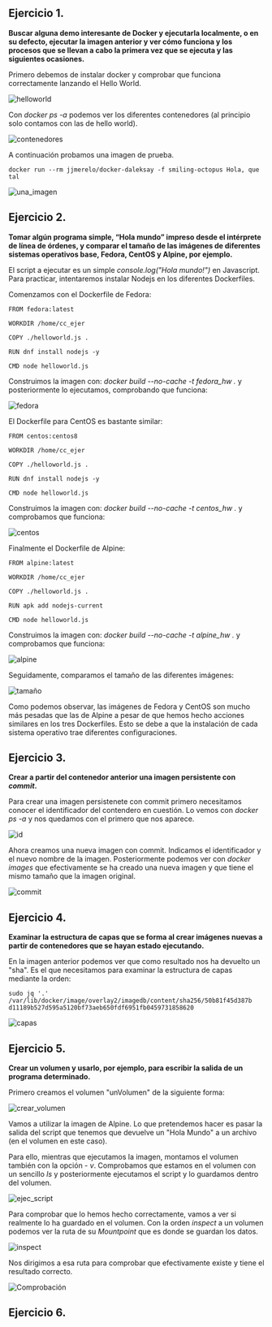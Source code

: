 ## Ejercicio 1.
**Buscar alguna demo interesante de Docker y ejecutarla localmente, o en su defecto, ejecutar la imagen anterior y ver cómo funciona y los procesos que se llevan a cabo la primera vez que se ejecuta y las siguientes ocasiones.**

Primero debemos de instalar docker y comprobar que funciona correctamente lanzando el Hello World.

![helloworld](./img/ev3/1_1.png)

Con *docker ps -a* podemos ver los diferentes contenedores (al principio solo contamos con las de hello world).

![contenedores](./img/ev3/1_2.png)

A continuación probamos una imagen de prueba.

```
docker run --rm jjmerelo/docker-daleksay -f smiling-octopus Hola, que tal
```

![una_imagen](./img/ev3/1_3.png)

## Ejercicio 2.
**Tomar algún programa simple, “Hola mundo” impreso desde el intérprete de línea de órdenes, y comparar el tamaño de las imágenes de diferentes sistemas operativos base, Fedora, CentOS y Alpine, por ejemplo.**

El script a ejecutar es un simple *console.log("Hola mundo!")* en Javascript. Para practicar, intentaremos instalar Nodejs en los diferentes Dockerfiles.

Comenzamos con el Dockerfile de Fedora:

```
FROM fedora:latest

WORKDIR /home/cc_ejer

COPY ./helloworld.js .

RUN dnf install nodejs -y

CMD node helloworld.js

```

Construimos la imagen con: *docker build --no-cache -t fedora_hw .* y posteriormente lo ejecutamos, comprobando que funciona:

![fedora](./img/ev3/2_1.png)

El Dockerfile para CentOS es bastante similar:

```
FROM centos:centos8

WORKDIR /home/cc_ejer

COPY ./helloworld.js .

RUN dnf install nodejs -y

CMD node helloworld.js

```

Construimos la imagen con: *docker build --no-cache -t centos_hw .* y comprobamos que funciona:

![centos](./img/ev3/2_2.png)

Finalmente el Dockerfile de Alpine:

```
FROM alpine:latest

WORKDIR /home/cc_ejer

COPY ./helloworld.js .

RUN apk add nodejs-current

CMD node helloworld.js

```

Construimos la imagen con: *docker build --no-cache -t alpine_hw .* y comprobamos que funciona:

![alpine](./img/ev3/2_3.png)

Seguidamente, comparamos el tamaño de las diferentes imágenes:

![tamaño](./img/ev3/2_4.png)

Como podemos observar, las imágenes de Fedora y CentOS son mucho más pesadas que las de Alpine a pesar de que hemos hecho acciones similares en los tres Dockerfiles. Esto se debe a que la instalación de cada sistema operativo trae diferentes configuraciones.

## Ejercicio 3.
**Crear a partir del contenedor anterior una imagen persistente con _commit_.**

Para crear una imagen persistenete con commit primero necesitamos conocer el identificador del contendero en cuestión. Lo vemos con *docker ps -a* y nos quedamos con el primero que nos aparece.

![id](./img/ev3/3_1.png)

Ahora creamos una nueva imagen con commit. Indicamos el identificador y el nuevo nombre de la imagen. Posteriormente podemos ver con *docker images* que efectivamente se ha creado una nueva imagen y que tiene el mismo tamaño que la imagen original.

![commit](./img/ev3/3_2.png)

## Ejercicio 4.
**Examinar la estructura de capas que se forma al crear imágenes nuevas a partir de contenedores que se hayan estado ejecutando.**

En la imagen anterior podemos ver que como resultado nos ha devuelto un "sha". Es el que necesitamos para examinar la estructura de capas mediante la orden:

```
sudo jq '.' /var/lib/docker/image/overlay2/imagedb/content/sha256/50b81f45d387b d11189b527d595a5120bf73aeb650fdf6951fb0459731858620
```

![capas](./img/ev3/4.png)

## Ejercicio 5.
**Crear un volumen y usarlo, por ejemplo, para escribir la salida de un programa determinado.**

Primero creamos el volumen "unVolumen" de la siguiente forma:

![crear_volumen](./img/ev3/5_1.png)

Vamos a utilizar la imagen de Alpine. Lo que pretendemos hacer es pasar la salida del script que tenemos que devuelve un "Hola Mundo" a un archivo (en el volumen en este caso).

Para ello, mientras que ejecutamos la imagen, montamos el volumen también con la opción *- v*. Comprobamos que estamos en el volumen con un sencillo *ls* y posteriormente ejecutamos el script y lo guardamos dentro del volumen.

![ejec_script](./img/ev3/5_2.png)

Para comprobar que lo hemos hecho correctamente, vamos a ver si realmente lo ha guardado en el volumen. Con la orden *inspect* a un volumen podemos ver la ruta de su *Mountpoint* que es donde se guardan los datos.

![inspect](./img/ev3/5_3.png)

Nos dirigimos a esa ruta para comprobar que efectivamente existe y tiene el resultado correcto.

![Comprobación](./img/ev3/5_4.png)

## Ejercicio 6.
